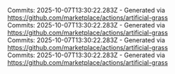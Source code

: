 Commits: 2025-10-07T13:30:22.283Z - Generated via https://github.com/marketplace/actions/artificial-grass
<br>
Commits: 2025-10-07T13:30:22.283Z - Generated via https://github.com/marketplace/actions/artificial-grass
<br>
Commits: 2025-10-07T13:30:22.283Z - Generated via https://github.com/marketplace/actions/artificial-grass
<br>
Commits: 2025-10-07T13:30:22.283Z - Generated via https://github.com/marketplace/actions/artificial-grass
<br>
